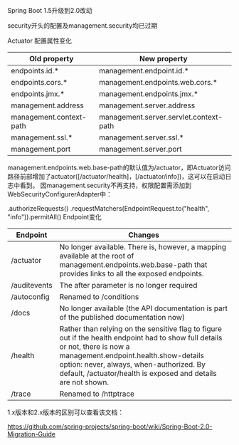 Spring Boot 1.5升级到2.0改动

security开头的配置及management.security均已过期

Actuator
配置属性变化

| Old property |	New property |
| ---- | ---- |
|endpoints.id.* |	management.endpoint.id.* |
|endpoints.cors.* |	management.endpoints.web.cors.* |
|endpoints.jmx.*	| management.endpoints.jmx.*|
|management.address	|management.server.address|
|management.context-path|	management.server.servlet.context-path|
|management.ssl.*|	management.server.ssl.*|
|management.port|	management.server.port|
management.endpoints.web.base-path的默认值为/actuator，即Actuator访问路径前部增加了actuator([/actuator/health]，[/actuator/info])，这可以在启动日志中看到。
因management.security不再支持，权限配置需添加到WebSecurityConfigurerAdapter中：

.authorizeRequests()
.requestMatchers(EndpointRequest.to("health", "info")).permitAll()
Endpoint变化

|Endpoint	|Changes|
|----|----|
|/actuator	|No longer available. There is, however, a mapping available at the root of management.endpoints.web.base-path that provides links to all the exposed endpoints.|
|/auditevents	|The after parameter is no longer required|
|/autoconfig|	Renamed to /conditions|
|/docs	|No longer available (the API documentation is part of the published documentation now)|
|/health	|Rather than relying on the sensitive flag to figure out if the health endpoint had to show full details or not, there is now a management.endpoint.health.show-details option: never, always, when-authorized. By default, /actuator/health is exposed and details are not shown.|
|/trace|	Renamed to /httptrace|

1.x版本和2.x版本的区别可以查看该文档：

https://github.com/spring-projects/spring-boot/wiki/Spring-Boot-2.0-Migration-Guide